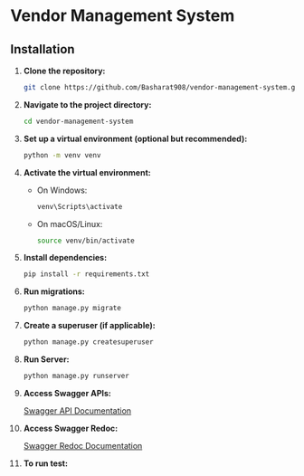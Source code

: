 # Vendor Management System

## Installation

1. **Clone the repository:**

    ```bash
    git clone https://github.com/Basharat908/vendor-management-system.git
    ```

2. **Navigate to the project directory:**

    ```bash
    cd vendor-management-system
    ```

3. **Set up a virtual environment (optional but recommended):**

    ```bash
    python -m venv venv
    ```

4. **Activate the virtual environment:**

    - On Windows:

        ```bash
        venv\Scripts\activate
        ```

    - On macOS/Linux:

        ```bash
        source venv/bin/activate
        ```

5. **Install dependencies:**

    ```bash
    pip install -r requirements.txt
    ```

6. **Run migrations:**

    ```bash
    python manage.py migrate
    ```

7. **Create a superuser (if applicable):**

    ```bash
    python manage.py createsuperuser
    ```

8. **Run Server:**

    ```bash
    python manage.py runserver
    ```

9. **Access Swagger APIs:**

    [Swagger API Documentation](http://localhost:8000/swagger/)

10. **Access Swagger Redoc:**

    [Swagger Redoc Documentation](http://localhost:8000/redoc/)


11. **To run test:**
    ```python manage.py test
    ```
      